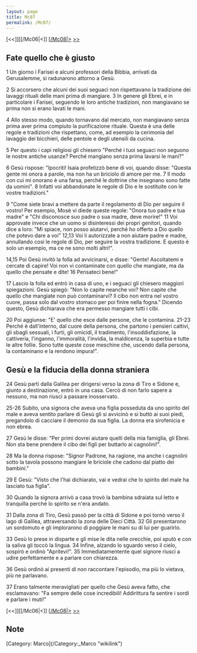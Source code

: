 ```yaml
---
layout: page
title: Mc07
permalink: /Mc07/
---
```


[<<]][[/Mc06|<]] [[/Mc08|>](/Mc01 "wikilink") [&gt;&gt;](/Lc01 "wikilink")

Fate quello che è giusto
------------------------

1 Un giorno i Farisei e alcuni professori della Bibbia, arrivati da Gerusalemme, si radunarono attorno a Gesù.

2 Si accorsero che alcuni dei suoi seguaci non rispettavano la tradizione dei lavaggi rituali delle mani prima di mangiare. 3 In genere gli Ebrei, e in particolare i Farisei, seguendo le loro antiche tradizioni, non mangiavano se prima non si erano lavati le mani.

4 Allo stesso modo, quando tornavano dal mercato, non mangiavano senza prima aver prima compiuto la purificazione rituale. Questa è una delle regole e tradizioni che rispettano, come, ad esempio la cerimonia del lavaggio dei bicchieri, delle pentole e degli utensili da cucina.

5 Per questo i capi religiosi gli chiesero "Perché i tuoi seguaci non seguono le nostre antiche usanze? Perché mangiano senza prima lavarsi le mani?"

6 Gesù rispose: "Ipocriti! Isaia profetizzò bene di voi, quando disse: "Questa gente mi onora a parole, ma non ha un briciolo di amore per me. 7 Il modo con cui mi onorano è una farsa, perché le dottrine che insegnano sono fatte da uomini". 8 Infatti voi abbandonate le regole di Dio e le sostituite con le vostre tradizioni."

9 "Come siete bravi a mettere da parte il regolamento di Dio per seguire il vostro! Per esempio, Mosè vi diede queste regole: "Onora tuo padre e tua madre" e "Chi disconosce suo padre o sua madre, deve morire!" 11 Voi approvate invece che un uomo si disinteressi dei propri genitori, quando dice a loro: "Mi spiace, non posso aiutarvi, perché ho offerto a Dio quello che potevo dare a voi" 12,13 Voi li autorizzate a non aiutare padre e madre, annullando così le regole di Dio, per seguire la vostra tradizione. E questo è solo un esempio, ma ce ne sono molti altri!".

14,15 Poi Gesù invitò la folla ad avvicinarsi, e disse: "Gente! Ascoltatemi e cercate di capire! Voi non vi contaminate con quello che mangiate, ma da quello che pensate e dite! 16 Pensateci bene!"

17 Lascio la folla ed entrò in casa di uno, e i seguaci gli chiesero maggiori spiegazioni. Gesù spiegò: "Non lo capite neanche voi? Non capite che quello che mangiate non può contaminarvi? Il cibo non entra nel vostro cuore, passa solo dal vostro stomaco per poi finire nella fogna." Dicendo questo, Gesù dichiarava che era permesso mangiare tutti i cibi.

20 Poi aggiunse: "E' quello che esce dalle persone, che le contamina. 21-23 Perché è dall'interno, dal cuore della persona, che partono i pensieri cattivi, gli sbagli sessuali, i furti, gli omicidi, il tradimento, l'insoddisfazione, la cattiveria, l'inganno, l'immoralità, l'invidia, la maldicenza, la superbia e tutte le altre follie. Sono tutte queste cose meschine che, uscendo dalla persona, la contaminano e la rendono impura!".

Gesù e la fiducia della donna straniera
---------------------------------------

24 Gesù partì dalla Galilea per dirigersi verso la zona di Tiro e Sidone e, giunto a destinazione, entrò in una casa. Cercò di non farlo sapere a nessuno, ma non riuscì a passare inosservato.

25-26 Subito, una signora che aveva una figlia posseduta da uno spirito del male e aveva sentito parlare di Gesù gli si avvicinò e si buttò ai suoi piedi, pregandolo di cacciare il demonio da sua figlia. La donna era sirofenicia e non ebrea.

27 Gesù le disse: "Per primi dovrei aiutare quelli della mia famiglia, gli Ebrei. Non sta bene prendere il cibo dei figli per buttarlo ai cagnolini!".

28 Ma la donna rispose: "Signor Padrone, ha ragione, ma anche i cagnolini sotto la tavola possono mangiare le briciole che cadono dal piatto dei bambini."

29 E Gesù: "Visto che l'hai dichiarato, vai e vedrai che lo spirito del male ha lasciato tua figlia".

30 Quando la signora arrivò a casa trovò la bambina sdraiata sul letto e tranquilla perché lo spirito se n'era andato.

31 Dalla zona di Tiro, Gesù passò per la città di Sidone e poi tornò verso il lago di Galilea, attraversando la zona delle Dieci Città. 32 Gli presentarono un sordomuto e gli implorarono di poggiare le mani su di lui per guarirlo.

33 Gesù lo prese in disparte e gli mise le dita nelle orecchie, poi sputò e con la saliva gli toccò la lingua. 34 Infine, alzando lo sguardo verso il cielo, sospirò e ordinò "Apritevi!". 35 Immediatamentente quel signore riuscì a udire perfettamente e a parlare con chiarezza.

36 Gesù ordinò ai presenti di non raccontare l'episodio, ma più lo vietava, più ne parlavano.

37 Erano talmente meravigliati per quello che Gesù aveva fatto, che esclamavano: "Fa sempre delle cose incredibili! Addirittura fa sentire i sordi e parlare i muti!"

[<<]][[/Mc06|<]] [[/Mc08|>](/Mc01 "wikilink") [&gt;&gt;](/Lc01 "wikilink")

Note
----

<references>
</references>
[Category: Marco](/Category:_Marco "wikilink")